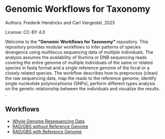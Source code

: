 # Genomic Workflows for Taxonomy

Authors: Frederik Hendrickx and Carl Vangestel, 2025

License: CC-BY 4.0

Welcome to the **"Genomic Workflows for Taxonomy"** repository. This repository provides modular workflows to infer patterns of species divergence using multilocus sequencing data of multiple individuals. The analysis assumes the availability of Illumina or DNB sequencing reads covering the entire genome of multiple individuals of the same or related species in fastq format and a single reference genome of the focal or a closely related species. The workflow describes how to preprocess (clean) the raw sequencing data, map the reads to the reference genome, identify single nucleotide polymorphisms (SNPs), perform different types analysis on the genetic relationship between the individuals and visualize the results. .

## Workflows
- [Whole Genome Resequencing Data](./whole_genome_resequencing/)
- [RAD/GBS without Reference Genome](./rad_gbs_without_reference/)
- [RAD/GBS with Reference Genome](./rad_gbs_with_reference/)
